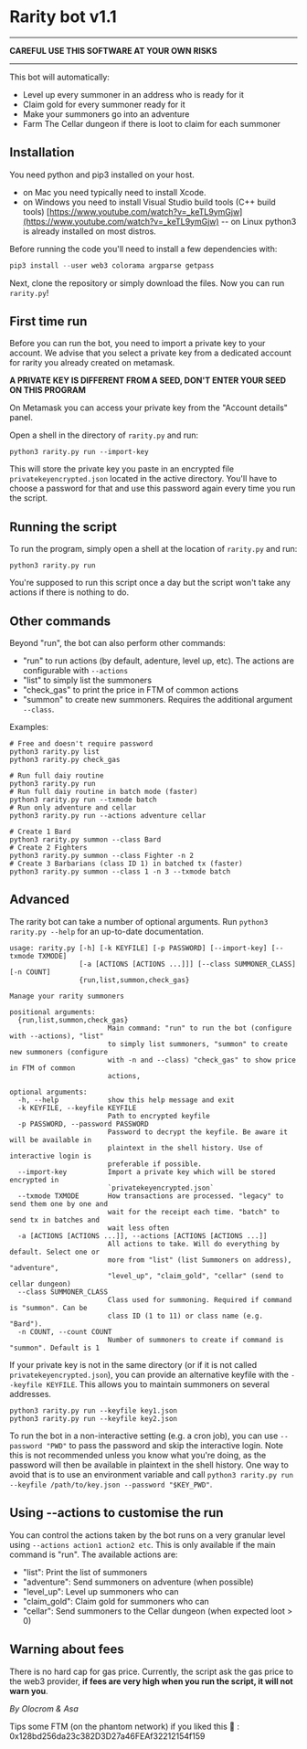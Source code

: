 # Rarity bot v1.1

___________________________________________________

**CAREFUL USE THIS SOFTWARE AT YOUR OWN RISKS**

_____________________________________________________


This bot will automatically:

- Level up every summoner in an address who is ready for it
- Claim gold for every summoner ready for it
- Make your summoners go into an adventure
- Farm The Cellar dungeon if there is loot to claim for each summoner

## Installation

You need python and pip3 installed on your host. 

- on Mac you need typically need to install Xcode.
- on Windows you need to install Visual Studio build tools (C++ build tools) [https://www.youtube.com/watch?v=_keTL9ymGjw](https://www.youtube.com/watch?v=_keTL9ymGjw)
-- on Linux python3 is already installed on most distros.

Before running the code you'll need to install a few dependencies with:

```powershell
pip3 install --user web3 colorama argparse getpass
```

Next, clone the repository or simply download the files. Now you can run `rarity.py`!

## First time run

Before you can run the bot, you need to import a private key to your account. We advise that you select a private key from a dedicated account for rarity you already created on metamask.

**A PRIVATE KEY IS DIFFERENT FROM A SEED, DON'T ENTER YOUR SEED ON THIS PROGRAM**

On Metamask you can access your private key from the "Account details" panel.

Open a shell in the directory of `rarity.py` and run:

```
python3 rarity.py run --import-key
```

This will store the private key you paste in an encrypted file `privatekeyencrypted.json` located in the active directory. You'll have to choose a password for that and use this password again every time you run the script.

## Running the script

To run the program, simply open a shell at the location of `rarity.py` and run:

```
python3 rarity.py run
```

You're supposed to run this script once a day but the script won't take any actions if there is nothing to do.

## Other commands

Beyond "run", the bot can also perform other commands:

- "run" to run actions (by default, adenture, level up, etc). The actions are configurable with `--actions`
- "list" to simply list the summoners
- "check_gas" to print the price in FTM of common actions
- "summon" to create new summoners. Requires the additional argument `--class`.

Examples:

```
# Free and doesn't require password
python3 rarity.py list
python3 rarity.py check_gas

# Run full daiy routine
python3 rarity.py run
# Run full daiy routine in batch mode (faster)
python3 rarity.py run --txmode batch
# Run only adventure and cellar
python3 rarity.py run --actions adventure cellar

# Create 1 Bard
python3 rarity.py summon --class Bard
# Create 2 Fighters
python3 rarity.py summon --class Fighter -n 2
# Create 3 Barbarians (class ID 1) in batched tx (faster)
python3 rarity.py summon --class 1 -n 3 --txmode batch
```


## Advanced

The rarity bot can take a number of optional arguments. Run `python3 rarity.py --help` for an up-to-date documentation.

```
usage: rarity.py [-h] [-k KEYFILE] [-p PASSWORD] [--import-key] [--txmode TXMODE]
                 [-a [ACTIONS [ACTIONS ...]]] [--class SUMMONER_CLASS] [-n COUNT]
                 {run,list,summon,check_gas}

Manage your rarity summoners

positional arguments:
  {run,list,summon,check_gas}
                        Main command: "run" to run the bot (configure with --actions), "list"
                        to simply list summoners, "summon" to create new summoners (configure
                        with -n and --class) "check_gas" to show price in FTM of common
                        actions,

optional arguments:
  -h, --help            show this help message and exit
  -k KEYFILE, --keyfile KEYFILE
                        Path to encrypted keyfile
  -p PASSWORD, --password PASSWORD
                        Password to decrypt the keyfile. Be aware it will be available in
                        plaintext in the shell history. Use of interactive login is
                        preferable if possible.
  --import-key          Import a private key which will be stored encrypted in
                        `privatekeyencrypted.json`
  --txmode TXMODE       How transactions are processed. "legacy" to send them one by one and
                        wait for the receipt each time. "batch" to send tx in batches and
                        wait less often
  -a [ACTIONS [ACTIONS ...]], --actions [ACTIONS [ACTIONS ...]]
                        All actions to take. Will do everything by default. Select one or
                        more from "list" (list Summoners on address), "adventure",
                        "level_up", "claim_gold", "cellar" (send to cellar dungeon)
  --class SUMMONER_CLASS
                        Class used for summoning. Required if command is "summon". Can be
                        class ID (1 to 11) or class name (e.g. "Bard").
  -n COUNT, --count COUNT
                        Number of summoners to create if command is "summon". Default is 1
```


If your private key is not in the same directory (or if it is not called `privatekeyencrypted.json`), you can provide an alternative keyfile with the `--keyfile KEYFILE`. This allows you to maintain summoners on several addresses.

```
python3 rarity.py run --keyfile key1.json
python3 rarity.py run --keyfile key2.json
```

To run the bot in a non-interactive setting (e.g. a cron job), you can use `--password "PWD"` to pass the password and skip the interactive login. 
Note this is not recommended unless you know what you're doing, as the password will then be available in plaintext in the shell history. 
One way to avoid that is to use an environment variable and call `python3 rarity.py run --keyfile /path/to/key.json --password "$KEY_PWD"`.

## Using --actions to customise the run

You can control the actions taken by the bot runs on a very granular level using `--actions action1 action2 etc`. 
This is only available if the main command is "run".
The available actions are:

- "list": Print the list of summoners
- "adventure": Send summoners on adventure (when possible)
- "level_up": Level up summoners who can
- "claim_gold": Claim gold for summoners who can
- "cellar": Send summoners to the Cellar dungeon (when expected loot > 0)


## Warning about fees

There is no hard cap for gas price. Currently, the script ask the gas price to the web3 provider, **if fees are very high when you run the script, it will not warn you**.

*By Olocrom & Asa*

Tips some FTM (on the phantom network) if you liked this 🙂 : 0x128bd256da23c382D3D27a46FEAf32212154f159